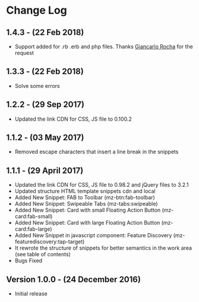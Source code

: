 # Change Log

## 1.4.3 - (22 Feb 2018)
- Support added for .rb .erb and php files. Thanks [Giancarlo Rocha](https://github.com/giancarlopro) for the request

## 1.3.3 - (22 Feb 2018)
- Solve some errors

## 1.2.2 - (29 Sep 2017)
- Updated the link CDN for CSS, JS file to 0.100.2

## 1.1.2 - (03 May 2017)
- Removed escape characters that insert a line break in the snippets

## 1.1.1 - (29 April 2017)
- Updated the link CDN for CSS, JS file to 0.98.2 and jQuery files to 3.2.1
- Updated structure HTML template snippets cdn and local
- Added New Snippet: FAB to Toolbar (mz-btn:fab-toolbar)
- Added New Snippet: Swipeable Tabs (mz-tabs:swipeable)
- Added New Snippet: Card with small Floating Action Button (mz-card:fab-small)
- Added New Snippet: Card with large Floating Action Button (mz-card:fab-large)
- Added New Snippet in javascript component: Feature Discovery (mz-featurediscovery:tap-target)
- It rewrote the structure of snippets for better semantics in the work area (see table of contents)
- Bugs Fixed

## Version 1.0.0 - (24 December 2016)

- Initial release